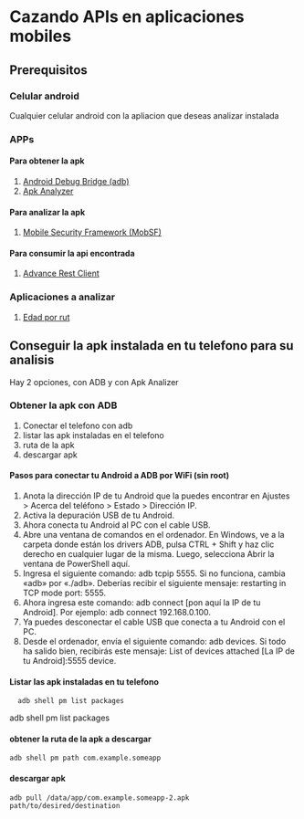 # Cazando APIs en aplicaciones mobiles

## Prerequisitos

### Celular android
  Cualquier celular android con la apliacion que deseas analizar instalada
  
### APPs
#### Para obtener la apk
  1. [Android Debug Bridge (adb)](https://developer.android.com/studio/command-line/adb)
  2. [Apk Analyzer](https://play.google.com/store/apps/details?id=sk.styk.martin.apkanalyzer)
#### Para analizar la apk
  1. [Mobile Security Framework (MobSF)](https://github.com/MobSF/Mobile-Security-Framework-MobSF)
#### Para consumir la api encontrada
  1. [Advance Rest Client](https://install.advancedrestclient.com/)
  
### Aplicaciones a analizar
  1. [Edad por rut](https://play.google.com/store/apps/details?id=app.details.nacimientoporrut)

## Conseguir la apk instalada en tu telefono para su analisis
  Hay 2 opciones, con ADB y con Apk Analizer

### Obtener la apk con ADB
  1. Conectar el telefono con adb
  2. listar las apk instaladas en el telefono
  3. ruta de la apk
  4. descargar apk
  
#### Pasos para conectar tu Android a ADB por WiFi (sin root)

1. Anota la dirección IP de tu Android que la puedes encontrar en Ajustes > Acerca del teléfono > Estado > Dirección IP.
2. Activa la depuración USB de tu Android.
3. Ahora conecta tu Android al PC con el cable USB.
4. Abre una ventana de comandos en el ordenador. En Windows, ve a la carpeta donde están los drivers ADB, pulsa CTRL + Shift y haz clic derecho en cualquier lugar de la misma. Luego, selecciona Abrir la ventana de PowerShell aquí.
5. Ingresa el siguiente comando: adb tcpip 5555. Si no funciona, cambia «adb» por «./adb». Deberías recibir el siguiente mensaje: restarting in TCP mode port: 5555.
6. Ahora ingresa este comando: adb connect [pon aquí la IP de tu Android]. Por ejemplo: adb connect 192.168.0.100.
7. Ya puedes desconectar el cable USB que conecta a tu Android con el PC.
8. Desde el ordenador, envía el siguiente comando: adb devices. Si todo ha salido bien, recibirás este mensaje: List of devices attached [La IP de tu Android]:5555 device.

#### Listar las apk instaladas en tu telefono
```shell
  adb shell pm list packages
```
adb shell pm list packages

#### obtener la ruta de la apk a descargar
```shell
adb shell pm path com.example.someapp
```

#### descargar apk
```shell
adb pull /data/app/com.example.someapp-2.apk path/to/desired/destination
```
